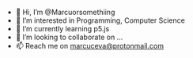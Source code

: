 - 👋 Hi, I’m @Marcuorsomethiing
- 👀 I’m interested in Programming, Computer Science
- 🌱 I’m currently learning p5.js
- 💞️ I’m looking to collaborate on ...
- 📫 Reach me on marcuceva@protonmail.com

<!---
Marcuorsomethiing/Marcuorsomethiing is a ✨ special ✨ repository because its `README.md` (this file) appears on your GitHub profile.
You can click the Preview link to take a look at your changes.
--->
